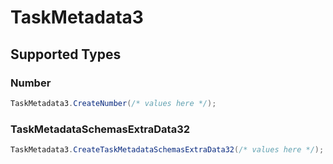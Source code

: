 # TaskMetadata3


## Supported Types

### Number

```csharp
TaskMetadata3.CreateNumber(/* values here */);
```

### TaskMetadataSchemasExtraData32

```csharp
TaskMetadata3.CreateTaskMetadataSchemasExtraData32(/* values here */);
```

